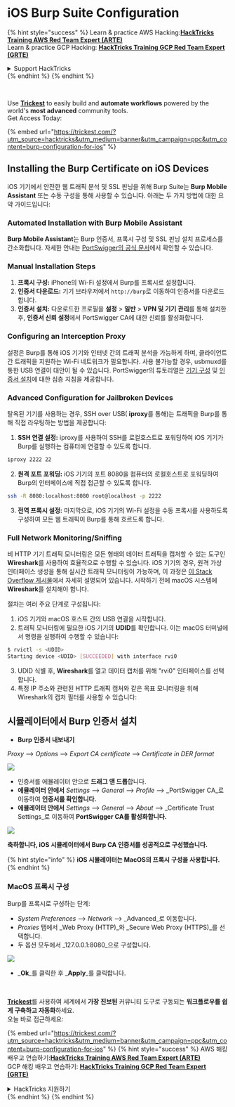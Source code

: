 # iOS Burp Suite Configuration

{% hint style="success" %}
Learn & practice AWS Hacking:<img src="/.gitbook/assets/arte.png" alt="" data-size="line">[**HackTricks Training AWS Red Team Expert (ARTE)**](https://training.hacktricks.xyz/courses/arte)<img src="/.gitbook/assets/arte.png" alt="" data-size="line">\
Learn & practice GCP Hacking: <img src="/.gitbook/assets/grte.png" alt="" data-size="line">[**HackTricks Training GCP Red Team Expert (GRTE)**<img src="/.gitbook/assets/grte.png" alt="" data-size="line">](https://training.hacktricks.xyz/courses/grte)

<details>

<summary>Support HackTricks</summary>

* Check the [**subscription plans**](https://github.com/sponsors/carlospolop)!
* **Join the** 💬 [**Discord group**](https://discord.gg/hRep4RUj7f) or the [**telegram group**](https://t.me/peass) or **follow** us on **Twitter** 🐦 [**@hacktricks\_live**](https://twitter.com/hacktricks\_live)**.**
* **Share hacking tricks by submitting PRs to the** [**HackTricks**](https://github.com/carlospolop/hacktricks) and [**HackTricks Cloud**](https://github.com/carlospolop/hacktricks-cloud) github repos.

</details>
{% endhint %}
{% endhint %}

<figure><img src="../../.gitbook/assets/image (48).png" alt=""><figcaption></figcaption></figure>

\
Use [**Trickest**](https://trickest.com/?utm_source=hacktricks&utm_medium=text&utm_campaign=ppc&utm_term=trickest&utm_content=burp-configuration-for-ios) to easily build and **automate workflows** powered by the world's **most advanced** community tools.\
Get Access Today:

{% embed url="https://trickest.com/?utm_source=hacktricks&utm_medium=banner&utm_campaign=ppc&utm_content=burp-configuration-for-ios" %}

## Installing the Burp Certificate on iOS Devices

iOS 기기에서 안전한 웹 트래픽 분석 및 SSL 핀닝을 위해 Burp Suite는 **Burp Mobile Assistant** 또는 수동 구성을 통해 사용할 수 있습니다. 아래는 두 가지 방법에 대한 요약 가이드입니다:

### Automated Installation with Burp Mobile Assistant

**Burp Mobile Assistant**는 Burp 인증서, 프록시 구성 및 SSL 핀닝 설치 프로세스를 간소화합니다. 자세한 안내는 [PortSwigger의 공식 문서](https://portswigger.net/burp/documentation/desktop/tools/mobile-assistant/installing)에서 확인할 수 있습니다.

### Manual Installation Steps

1. **프록시 구성:** iPhone의 Wi-Fi 설정에서 Burp를 프록시로 설정합니다.
2. **인증서 다운로드:** 기기 브라우저에서 `http://burp`로 이동하여 인증서를 다운로드합니다.
3. **인증서 설치:** 다운로드한 프로필을 **설정** > **일반** > **VPN 및 기기 관리**를 통해 설치한 후, **인증서 신뢰 설정**에서 PortSwigger CA에 대한 신뢰를 활성화합니다.

### Configuring an Interception Proxy

설정은 Burp를 통해 iOS 기기와 인터넷 간의 트래픽 분석을 가능하게 하며, 클라이언트 간 트래픽을 지원하는 Wi-Fi 네트워크가 필요합니다. 사용 불가능할 경우, usbmuxd를 통한 USB 연결이 대안이 될 수 있습니다. PortSwigger의 튜토리얼은 [기기 구성](https://support.portswigger.net/customer/portal/articles/1841108-configuring-an-ios-device-to-work-with-burp) 및 [인증서 설치](https://support.portswigger.net/customer/portal/articles/1841109-installing-burp-s-ca-certificate-in-an-ios-device)에 대한 심층 지침을 제공합니다.

### Advanced Configuration for Jailbroken Devices

탈옥된 기기를 사용하는 경우, SSH over USB( **iproxy**를 통해)는 트래픽을 Burp를 통해 직접 라우팅하는 방법을 제공합니다:

1.  **SSH 연결 설정:** iproxy를 사용하여 SSH를 로컬호스트로 포워딩하여 iOS 기기가 Burp를 실행하는 컴퓨터에 연결할 수 있도록 합니다.

```bash
iproxy 2222 22
```
2.  **원격 포트 포워딩:** iOS 기기의 포트 8080을 컴퓨터의 로컬호스트로 포워딩하여 Burp의 인터페이스에 직접 접근할 수 있도록 합니다.

```bash
ssh -R 8080:localhost:8080 root@localhost -p 2222
```
3. **전역 프록시 설정:** 마지막으로, iOS 기기의 Wi-Fi 설정을 수동 프록시를 사용하도록 구성하여 모든 웹 트래픽이 Burp를 통해 흐르도록 합니다.

### Full Network Monitoring/Sniffing

비 HTTP 기기 트래픽 모니터링은 모든 형태의 데이터 트래픽을 캡처할 수 있는 도구인 **Wireshark**를 사용하여 효율적으로 수행할 수 있습니다. iOS 기기의 경우, 원격 가상 인터페이스 생성을 통해 실시간 트래픽 모니터링이 가능하며, 이 과정은 [이 Stack Overflow 게시물](https://stackoverflow.com/questions/9555403/capturing-mobile-phone-traffic-on-wireshark/33175819#33175819)에서 자세히 설명되어 있습니다. 시작하기 전에 macOS 시스템에 **Wireshark**를 설치해야 합니다.

절차는 여러 주요 단계로 구성됩니다:

1. iOS 기기와 macOS 호스트 간의 USB 연결을 시작합니다.
2. 트래픽 모니터링에 필요한 iOS 기기의 **UDID**를 확인합니다. 이는 macOS 터미널에서 명령을 실행하여 수행할 수 있습니다:
```bash
$ rvictl -s <UDID>
Starting device <UDID> [SUCCEEDED] with interface rvi0
```
3. UDID 식별 후, **Wireshark**를 열고 데이터 캡처를 위해 "rvi0" 인터페이스를 선택합니다.  
4. 특정 IP 주소와 관련된 HTTP 트래픽 캡처와 같은 목표 모니터링을 위해 Wireshark의 캡처 필터를 사용할 수 있습니다:

## 시뮬레이터에서 Burp 인증서 설치

* **Burp 인증서 내보내기**

_Proxy_ --> _Options_ --> _Export CA certificate_ --> _Certificate in DER format_

![](<../../.gitbook/assets/image (534).png>)

* 인증서를 에뮬레이터 안으로 **드래그 앤 드롭**합니다.  
* **에뮬레이터 안에서** _Settings_ --> _General_ --> _Profile_ --> _PortSwigger CA_로 이동하여 **인증서를 확인합니다.**  
* **에뮬레이터 안에서** _Settings_ --> _General_ --> _About_ --> _Certificate Trust Settings_로 이동하여 **PortSwigger CA를 활성화합니다.**

![](<../../.gitbook/assets/image (1048).png>)

**축하합니다, iOS 시뮬레이터에서 Burp CA 인증서를 성공적으로 구성했습니다.**

{% hint style="info" %}
**iOS 시뮬레이터는 MacOS의 프록시 구성을 사용합니다.**
{% endhint %}

### MacOS 프록시 구성

Burp를 프록시로 구성하는 단계:

* _System Preferences_ --> _Network_ --> _Advanced_로 이동합니다.  
* _Proxies_ 탭에서 _Web Proxy (HTTP)_와 _Secure Web Proxy (HTTPS)_를 선택합니다.  
* 두 옵션 모두에서 _127.0.0.1:8080_으로 구성합니다.

![](<../../.gitbook/assets/image (431).png>)

* _**Ok**_를 클릭한 후 _**Apply**_를 클릭합니다.

<figure><img src="../../.gitbook/assets/image (48).png" alt=""><figcaption></figcaption></figure>

\
[**Trickest**](https://trickest.com/?utm_source=hacktricks&utm_medium=text&utm_campaign=ppc&utm_term=trickest&utm_content=burp-configuration-for-ios)를 사용하여 세계에서 **가장 진보된** 커뮤니티 도구로 구동되는 **워크플로우를 쉽게 구축하고 자동화**하세요.\
오늘 바로 접근하세요:

{% embed url="https://trickest.com/?utm_source=hacktricks&utm_medium=banner&utm_campaign=ppc&utm_content=burp-configuration-for-ios" %}
{% hint style="success" %}
AWS 해킹 배우고 연습하기:<img src="/.gitbook/assets/arte.png" alt="" data-size="line">[**HackTricks Training AWS Red Team Expert (ARTE)**](https://training.hacktricks.xyz/courses/arte)<img src="/.gitbook/assets/arte.png" alt="" data-size="line">\
GCP 해킹 배우고 연습하기: <img src="/.gitbook/assets/grte.png" alt="" data-size="line">[**HackTricks Training GCP Red Team Expert (GRTE)**<img src="/.gitbook/assets/grte.png" alt="" data-size="line">](https://training.hacktricks.xyz/courses/grte)

<details>

<summary>HackTricks 지원하기</summary>

* [**구독 계획**](https://github.com/sponsors/carlospolop)을 확인하세요!  
* 💬 [**Discord 그룹**](https://discord.gg/hRep4RUj7f) 또는 [**텔레그램 그룹**](https://t.me/peass)에 **가입하거나** **Twitter** 🐦 [**@hacktricks\_live**](https://twitter.com/hacktricks\_live)**를 팔로우하세요.**  
* [**HackTricks**](https://github.com/carlospolop/hacktricks) 및 [**HackTricks Cloud**](https://github.com/carlospolop/hacktricks-cloud) 깃허브 리포지토리에 PR을 제출하여 해킹 팁을 공유하세요.

</details>
{% endhint %}
</details>
{% endhint %}
